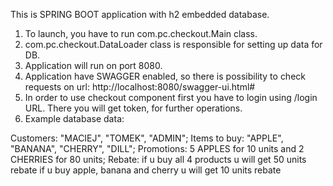 This is SPRING BOOT application with h2 embedded database.

1. To launch, you have to run com.pc.checkout.Main class.
2. com.pc.checkout.DataLoader class is responsible for setting up data for DB.
3. Application will run on port 8080.
4. Application have SWAGGER enabled, so there is possibility to check requests on url:
http://localhost:8080/swagger-ui.html#
5. In order to use checkout component first you have to login using /login URL. There you
will get token, for further operations.
6. Example database data:

Customers: "MACIEJ", "TOMEK", "ADMIN";
Items to buy: "APPLE", "BANANA", "CHERRY", "DILL";
Promotions: 5 APPLES for 10 units and 2 CHERRIES for 80 units;
Rebate: if u buy all 4 products u will get 50 units rebate
 if u buy apple, banana and cherry u will get 10 units rebate
